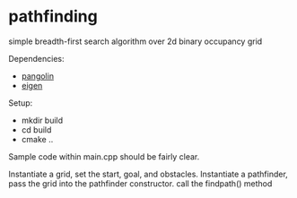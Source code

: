 pathfinding
===========

simple breadth-first search algorithm over 2d binary occupancy grid

Dependencies:
* [pangolin](https://github.com/stevenlovegrove/pangolin)
* [eigen](http://eigen.tuxfamily.org/index.php?title=Main_Page)

Setup:
* mkdir build
* cd build
* cmake ..

Sample code within main.cpp should be fairly clear.

Instantiate a grid, set the start, goal, and obstacles. 
Instantiate a pathfinder, pass the grid into the pathfinder constructor.
call the findpath() method

